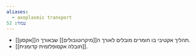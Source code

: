 ```yaml
---
aliases:
  - axoplasmic transport
עמוד: 52
---
```


- תהליך אקטיבי בו חומרים מובלים לאורך ה[[מיקרוטובולים]] שבאורך ה[[אקסון]].
- [[תובלה אקסופלזמית קדומנית]].